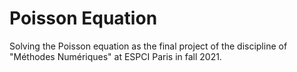 # Poisson Equation
Solving the Poisson equation as the final project of the discipline of "Méthodes Numériques" at ESPCI Paris in fall 2021.

